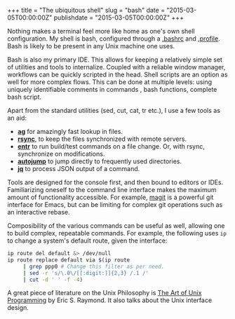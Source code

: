 +++
title = "The ubiquitous shell"
slug = "bash"
date = "2015-03-05T00:00:00Z"
publishdate = "2015-03-05T00:00:00Z"
+++

Nothing makes a terminal feel more like home as one's own shell
configuration. My shell is bash, configured through a [.bashrc][] and
[.profile][]. Bash is likely to be present in any Unix machine one
uses.

Bash is also my primary IDE. This allows for keeping a relatively simple set of
utilities and tools to internalize. Coupled with a reliable window manager,
workflows can be quickly scripted in the head. Shell scripts are an option as
well for more complex flows. This can be done at multiple levels: using uniquely
identifiable comments in commands , bash functions, complete bash script.

Apart from the standard utilities (sed, cut, cat, tr etc.), I use a few tools as
an aid:

 - **[ag][]** for amazingly fast lookup in files.
 - **[rsync][]**, to keep the files synchronized with remote servers.
 - **[entr][]** to run build/test commands on a file change. Or, with
   rsync, synchronize on modifications.
 - **[autojump][]** to jump directly to frequently used directories.
 - **[jq][]** to process JSON output of a command.

Tools are designed for the console first, and then bound to editors or
IDEs. Familiarizing oneself to the command line interface makes the maximum
amount of functionality accessible. For example, [magit][] is a powerful git
interface for Emacs, but can be limiting for complex git operations such as an
interactive rebase.

Composibility of the various commands can be useful as well, allowing one to
build complex, repeatable commands. For example, the following uses `ip` to
change a system's default route, given the interface:

```bash
ip route del default &> /dev/null
ip route replace default via $(ip route
     | grep ppp0 # Change this filter as per need.
     | sed -r 's/\.0\/[[:digit:]]{2,3} /.1 /'
     | cut -d ' ' -f -4)
```

A great piece of literature on the Unix Philosophy is
[The Art of Unix Programming][taoup] by Eric S. Raymond. It also talks about the
Unix interface design.

[.bashrc]: https://github.com/crodjer/configs/blob/master/.bashrc
[.profile]: https://github.com/crodjer/configs/blob/master/.profile
[ag]: https://github.com/ggreer/the_silver_searcher
[rsync]: https://wiki.archlinux.org/index.php/rsync
[entr]: https://github.com/ggreer/the_silver_searcher
[autojump]: https://www.archlinux.org/packages/community/any/autojump/
[jq]: https://stedolan.github.io/jq/
[magit]: https://github.com/magit/magit
[taoup]: http://amzn.to/1qFlKCz
